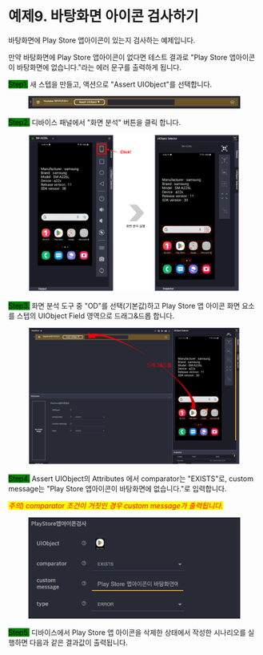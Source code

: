 # 예제9. 바탕화면 아이콘 검사하기

바탕화면에 Play Store 앱아이콘이 있는지 검사하는 예제입니다.

만약 바탕화면에 Play Store 앱아이콘이 없다면 테스트 결과로 "Play Store 앱아이콘이 바탕화면에 없습니다."라는 에러 문구를 출력하게 됩니다.&#x20;

<mark style="background-color:green;">Step1.</mark> 새 스텝을 만들고, 액션으로 "Assert UIObject"를 선택합니다.

<figure><img src="../.gitbook/assets/image (101).png" alt=""><figcaption></figcaption></figure>

<mark style="background-color:green;">Step2.</mark> 디바이스 패널에서 "화면 분석" 버튼을 클릭 합니다.

<figure><img src="../.gitbook/assets/image (174).png" alt=""><figcaption></figcaption></figure>

<mark style="background-color:green;">Step3.</mark> 화면 분석 도구 중 "OD"를 선택(기본값)하고 Play Store 앱 아이콘 화면 요소를 스텝의 UIObject Field 영역으로 드래그&드롭 합니다.

<figure><img src="../.gitbook/assets/image (164).png" alt=""><figcaption></figcaption></figure>

<mark style="background-color:green;">Step4.</mark> Assert UIObject의 Attributes 에서 comparator는 "EXISTS"로, custom message는 "Play Store 앱아이콘이 바탕화면에 없습니다."로 입력합니다.

_<mark style="color:red;">주의) comparator 조건이 거짓인 경우 custom message가 출력됩니다.</mark>_

<figure><img src="../.gitbook/assets/image (95).png" alt=""><figcaption></figcaption></figure>

<mark style="background-color:green;">Step5.</mark> 디바이스에서 Play Store 앱 아이콘을 삭제한 상태에서 작성한 시나리오를 실행하면 다음과 같은 결과값이 출력됩니다.

<figure><img src="../.gitbook/assets/스크린샷 2022-10-25 오후 2.23.29.png" alt=""><figcaption></figcaption></figure>
